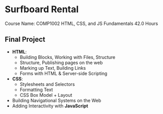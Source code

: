 # Surfboard Rental
Course Name: COMP1002 HTML, CSS, and JS Fundamentals 42.0 Hours <br>

## Final Project 
- <b>HTML</b>: 
  - Building Blocks, Working with Files, Structure
  - Structure, Publishing pages on the web
  - Marking up Text, Building Links
  - Forms with HTML & Server-side Scripting
- <b>CSS</b>: 
  - Stylesheets and Selectors
  - Formatting Text
  - CSS Box Model + Layout
- Building Navigational Systems on the Web
- Adding Interactivity with <b>JavaScript</b>

